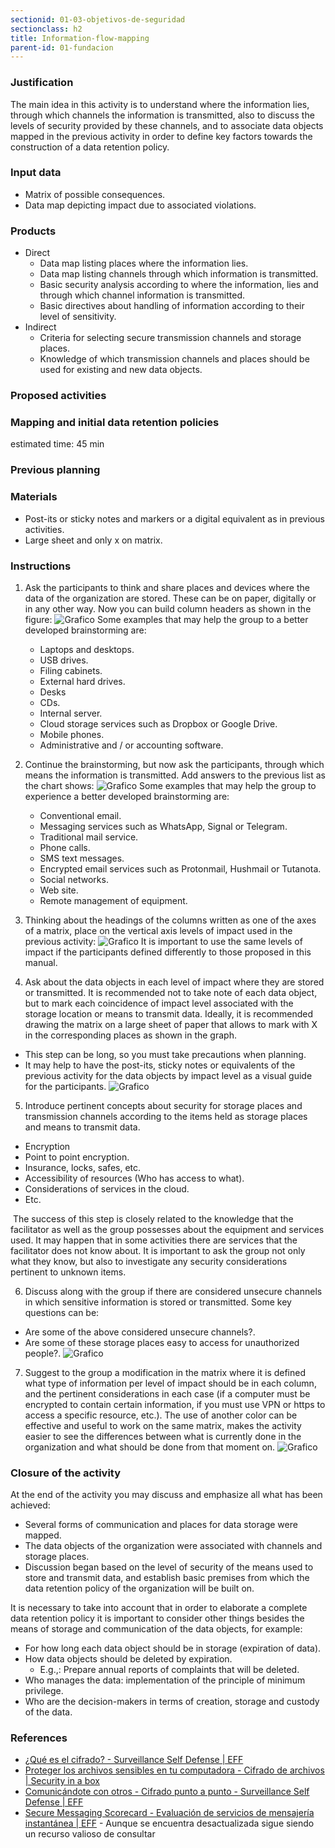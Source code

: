 ```yaml
---
sectionid: 01-03-objetivos-de-seguridad
sectionclass: h2
title: Information-flow-mapping
parent-id: 01-fundacion
---
```


### Justification
The main idea in this activity is to understand where the information lies, through which channels the information is transmitted, also to discuss the levels of security provided by these channels, and to associate data objects mapped in the previous activity in order to define key factors towards the construction of a data retention policy.

### Input data
* Matrix of possible consequences.
* Data map depicting impact due to associated violations.

### Products
* Direct
  * Data map listing places where the information lies.
  * Data map listing channels through which information is transmitted.
  * Basic security analysis according to where the information, lies and through which channel information is transmitted.
  * Basic directives about handling of information according to their level of sensitivity.
* Indirect
   * Criteria for selecting secure transmission channels and storage places.
   * Knowledge of which transmission channels and places should be used for existing and new data objects.

### Proposed activities

### Mapping and initial data retention policies
estimated time: 45 min

### Previous planning

### Materials
* Post-its or sticky notes and markers or a digital equivalent as in previous activities.
* Large sheet and only x on matrix.
### Instructions
1. Ask the participants to think and share places and devices where the data of the organization are stored. These can be on paper, digitally or in any other way. Now you can build column headers as shown in the figure:
  ![Grafico](../img/bocetos-sda-0104-1.png)
 Some examples that may help the group to a better developed brainstorming are:
   * Laptops and desktops.
   * USB drives.
   * Filing cabinets.
   * External hard drives.
   * Desks
   * CDs.
   * Internal server.
   * Cloud storage services such as Dropbox or Google Drive.
   * Mobile phones.
   * Administrative and / or accounting software.
2. Continue the brainstorming, but now ask the participants, through which means the information is transmitted. Add answers to the previous list as the chart shows:
  ![Grafico](../img/bocetos-sda-0104-2.png)
 Some examples that may help the group to experience a better developed brainstorming are:
   * Conventional email.
   * Messaging services such as WhatsApp, Signal or Telegram.
   * Traditional mail service.
   * Phone calls.
   * SMS text messages.
   * Encrypted email services such as Protonmail, Hushmail or Tutanota.
   * Social networks.
   * Web site.
   * Remote management of equipment.
3. Thinking about the headings of the columns written as one of the axes of a matrix, place on the vertical axis levels of impact used in the previous activity:
  ![Grafico](../img/bocetos-sda-0104-3.png)
It is important to use the same levels of impact if  the participants defined differently to those proposed in this manual.

4. Ask about the data objects in each level of impact where they are stored or transmitted. It is recommended not to take note of each data object, but to mark each coincidence of impact level associated with the storage location or means to transmit data. Ideally, it is recommended drawing the matrix on a large sheet of paper that allows to mark with X in the corresponding places as shown in the graph.
* This step can be long, so you must take precautions when planning.
* It may help to have the post-its, sticky notes or equivalents of the previous activity for the data objects by impact level as a visual guide for the participants.
  ![Grafico](../img/bocetos-sda-0104-4.png)
5. Introduce pertinent concepts about security for storage places and transmission channels according to the items held as storage places and means to transmit data.
 * Encryption
 * Point to point encryption.
 * Insurance, locks, safes, etc.
 * Accessibility of resources (Who has access to what).
 * Considerations of services in the cloud.
 * Etc.

 The success of this step is closely related to the knowledge that the facilitator as well as the group possesses about the equipment and services used. It may happen that in some activities there are services that the facilitator does not know about. It is important to ask the group not only what they know, but also to investigate any security considerations pertinent to unknown items.

6. Discuss along with the group if there are considered unsecure channels in which sensitive information is stored or transmitted. Some key questions can be:
* Are some of the above considered unsecure channels?.
* Are some of these storage places easy to access for unauthorized people?.
  ![Grafico](../img/bocetos-sda-0104-5.png)
7. Suggest to the group a modification in the matrix where it is defined what type of information per level of impact should be in each column, and the pertinent considerations in each case (if a computer must be encrypted to contain certain information, if you must use VPN or https to access a specific resource, etc.). The use of another color can be effective and useful to work on the same matrix, makes  the activity easier to see the differences between what is currently done in the organization and what should be done from that moment on.
  ![Grafico](../img/bocetos-sda-0104-6.png)

### Closure of the activity
At the end of the activity you may discuss and emphasize all what has been achieved:
* Several forms of communication and places for data storage were mapped.
* The data objects of the organization were associated with channels and storage places.
* Discussion began based on the level of security of the means used to store and transmit data, and establish basic premises from which the data retention policy of the organization will be built on.

It is necessary to take into account that in order to elaborate a complete data retention policy it is important to consider other things besides the means of storage and communication of the data objects, for example:
* For how long each data object should be in storage (expiration of data).
* How data objects should be deleted by expiration.
  * E.g.,: Prepare annual reports of complaints that will be deleted.
* Who manages the data: implementation of the principle of minimum privilege.
* Who are the decision-makers in terms of creation, storage and custody of the data.

### References
* [¿Qué es el cifrado? - Surveillance Self Defense | EFF](https://ssd.eff.org/es/module/%C2%BFqu%C3%A9-es-el-cifrado)
* [Proteger los archivos sensibles en tu computadora - Cifrado de archivos | Security in a box](https://securityinabox.org/es/guide/secure-file-storage/)
* [Comunicándote con otros - Cifrado punto a punto - Surveillance Self Defense | EFF](https://ssd.eff.org/es/module/comunic%C3%A1ndote-con-otros#1)
* [Secure Messaging Scorecard - Evaluación de servicios de mensajería instantánea | EFF](https://www.eff.org/node/82654) - Aunque se encuentra desactualizada sigue siendo un recurso valioso de consultar
